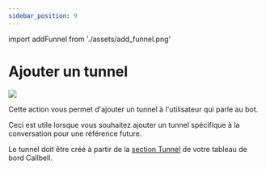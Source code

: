 ```yaml
---
sidebar_position: 9
---
```


import addFunnel from './assets/add_funnel.png'

# Ajouter un tunnel

<img src={addFunnel} width={180} />

Cette action vous permet d'ajouter un tunnel à l'utilisateur qui parle au bot.

Ceci est utile lorsque vous souhaitez ajouter un tunnel spécifique à la conversation pour une référence future.

Le tunnel doit être créé à partir de la [section Tunnel](https://dash.callbell.eu/settings/sales_funnel) de votre tableau de bord Callbell.